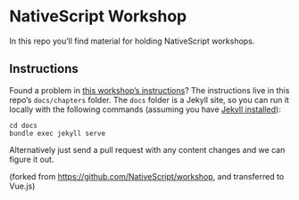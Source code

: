 # NativeScript Workshop

In this repo you’ll find material for holding NativeScript workshops.

## Instructions

Found a problem in [this workshop’s instructions](https://web4biz.github.io/nativescript-vue-workshop/)? The instructions live in this repo’s `docs/chapters` folder. The `docs` folder is a Jekyll site, so you can run it locally with the following commands (assuming you have [Jekyll installed](https://jekyllrb.com/docs/installation/)):

```
cd docs
bundle exec jekyll serve
```

Alternatively just send a pull request with any content changes and we can figure it out.

(forked from https://github.com/NativeScript/workshop, and transferred to Vue.js)
